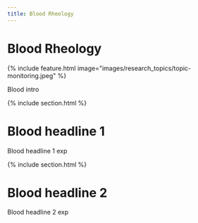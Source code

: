 ```yaml
---
title: Blood Rheology
---
```


# <i class="fas blood"></i>Blood Rheology

{%
  include feature.html
  image="images/research_topics/topic-monitoring.jpeg"
%}


Blood intro


{% include section.html %}

# Blood headline 1


Blood headline 1 exp

{% include section.html %}

# Blood headline 2

Blood headline 2 exp
